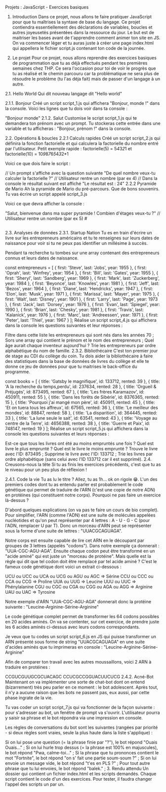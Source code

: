 Projets : JavaScript - Exercices basiques

1. Introduction
   Dans ce projet, nous allons te faire pratiquer JavaScript pour que tu maîtrises la syntaxe de base du langage. Ce projet contiendra essentiellement des déclarations de variables, boucles et autres joyeusetés présentées dans la ressource du jour. Le but est de maitriser les bases avant de t'apprendre comment animer ton site en JS. On va commencer léger et tu auras juste à créer une page index.html qui appellera le fichier script.js contenant ton code de la journée.

2. Le projet
   Pour ce projet, nous allons reprendre des exercices basiques de programmation que tu as déjà effectués pendant tes premières semaines chez THP. Ce sera l'occasion pour toi de voir le progrès que tu as réalisé et le chemin parcouru car ta problématique ne sera plus de résoudre le problème (tu l'as déja fait) mais de passer d'un langage à un autre.

2.1. Hello World
Qui dit nouveau langage dit "Hello world"

2.1.1. Bonjour
Créé un script script_1.js qui affichera "Bonjour, monde !" dans la console. Voici les lignes que tu dois voir dans ta console :

"Bonjour monde"
2.1.2. Salut
Customise le script script_1.js qui te demandera ton prénom avec un prompt. Tu stockeras cette entrée dans une variable et tu afficheras : "Bonjour, prénom !" dans la console.

2.2. Opérations & boucles
2.2.1 Calculs rapides
Créé un script script_2.js qui définira la fonction factorielle et qui calculera la factorielle du nombre entré par l'utilisateur. Petit exemple rapide : factorielle(5) = 5*4*3*2*1 et factorielle(10) = 10*9*8*7*6*5*4*3*2\*1

Voici ce que dois faire le script :

// Un prompt s'affiche avec la question suivante
"De quel nombre veux-tu calculer la factorielle ?"
// Utilisateur rentre un nombre (par ex 4)
// Dans la console le résultat suivant est affiché
"Le résultat est : 24"
2.2.2 Pyramide de Mario
Ah la pyramide de Mario du pré-parcours. Que de bons souvenirs. Tu vas écrire un script appelé script_3.js

Voici ce que devra afficher la console :

"Salut, bienvenue dans ma super pyramide ! Combien d'étages veux-tu ?"
// Utilisateur rentre un nombre (par ex 5) #

##

###

####

#####

2.3. Analyses de données
2.3.1. Startup Nation
Tu es en train d'écrire un livre sur les entrepreneurs américains et tu te renseignes sur leurs dates de naissance pour voir si tu ne peux pas identifier un millésime à succès.

Pendant ta recherche tu tombes sur une array contenant des entrepreneurs connus et leurs dates de naissance.

const entrepreneurs = [
{ first: 'Steve', last: 'Jobs', year: 1955 },
{ first: 'Oprah', last: 'Winfrey', year: 1954 },
{ first: 'Bill', last: 'Gates', year: 1955 },
{ first: 'Sheryl', last: 'Sandberg', year: 1969 },
{ first: 'Mark', last: 'Zuckerberg', year: 1984 },
{ first: 'Beyonce', last: 'Knowles', year: 1981 },
{ first: 'Jeff', last: 'Bezos', year: 1964 },
{ first: 'Diane', last: 'Hendricks', year: 1947 },
{ first: 'Elon', last: 'Musk', year: 1971 },
{ first: 'Marissa', last: 'Mayer', year: 1975 },
{ first: 'Walt', last: 'Disney', year: 1901 },
{ first: 'Larry', last: 'Page', year: 1973 },
{ first: 'Jack', last: 'Dorsey', year: 1976 },
{ first: 'Evan', last: 'Spiegel', year: 1990 },
{ first: 'Brian', last: 'Chesky', year: 1981 },
{ first: 'Travis', last: 'Kalanick', year: 1976 },
{ first: 'Marc', last: 'Andreessen', year: 1971 },
{ first: 'Peter', last: 'Thiel', year: 1967 }
];
Réalise un script script_4.js qui affichera dans la console les questions suivantes et leur réponses :

Filtre dans cette liste les entrepreneurs qui sont nés dans les années 70 ;
Sors une array qui contient le prénom et le nom des entrepreneurs ;
Quel âge aurait chaque inventeur aujourd'hui ?
Trie les entrepreneurs par ordre alphabétique du nom de famille.
2.3.2. Bibliothécaire
C'est ton premier jour de stage au CDI du collège du coin. Tu dois aider la bibliothécaire à faire des statistiques dans la base de données de livres du collège et elle te donne ce jeu de données pour que tu maitrises le back-office du programme.

const books = [
{ title: 'Gatsby le magnifique', id: 133712, rented: 39 },
{ title: 'A la recherche du temps,perdu', id: 237634, rented: 28 },
{ title: 'Orgueil & Préjugés', id: 873495, rented: 67 },
{ title: 'Les frères Karamazov', id: 450911, rented: 55 },
{ title: 'Dans les forêts de Sibérie', id: 8376365, rented: 15 },
{ title: 'Pourquoi j\'ai mangé mon père', id: 450911, rented: 45 },
{ title: 'Et on tuera tous les affreux', id: 67565, rented: 36 },
{ title: 'Le meilleur des mondes', id: 88847, rented: 58 },
{ title: 'La disparition', id: 364445, rented: 33 },
{ title: 'La lune seule le sait', id: 63541, rented: 43 },
{ title: 'Voyage au centre de la Terre', id: 4656388, rented: 38 },
{ title: 'Guerre et Paix', id: 748147, rented: 19 }
];
Réalise un script script_5.js qui affichera dans la console les questions suivantes et leurs réponses :

Est-ce que tous les livres ont été au moins empruntés une fois ?
Quel est livre le plus emprunté ?
Quel est le livre le moins emprunté ?
Trouve le livre avec l'ID: 873495 ;
Supprime le livre avec l'ID: 133712 ;
Trie les livres par ordre alphabétique (sans celui avec l'ID 133712 car il est supprimé).
2.4. Creusons-nous la tête
Si tu as finis les exercices précédents, c'est que tu as le niveau pour un peu plus de réflexion !

2.4.1. Code la vie
Tu as lu le titre ? Allez, tu as 1h... ok on rigole 😁.
L'un des premiers codes dont tu as entendu parler est probablement le code génétique qui permet de traduire de l'ARN (c'est une copie de notre ADN) en protéines (qui constituent notre corps). Pourquoi ne pas faire un exercice là-dessus ?

D'abord quelques explications (on va pas te faire un cours de bio complet). Pour simplifier, l'ARN (comme l'ADN) est une suite de molécules appelées nucléotides et qu'on peut représenter par 4 lettres : A - U - G - C (pour l'ADN, remplacer U par T). Donc un morceau d'ARN peut se représenter sous la forme d'une suite de lettres : "UUACGCAGUAGA".

Notre corps est ensuite capable de lire cet ARN en le découpant par groupes de 3 lettres (appelés "codons"). Dans notre exemple ça donnerait : "UUA-CGC-AGU-AGA". Ensuite chaque codon peut être transformé en un "acide aminé" qui est juste un "morceau de protéine". Mais quelle est la règle qui dit que tel codon doit être remplacé par tel acide aminé ? C'est le fameux code génétique dont voici un extrait ci-dessous :

UCU ou UCC ou UCA ou UCG ou AGU ou AGC => Sérine
CCU ou CCC ou CCA ou CCG => Proline
UUA ou UUG => Leucine
UUU ou UUC => Phénylalanine
CGU ou CGC ou CGA ou CGG ou AGA ou AGG => Arginine
UAU ou UAC => Tyrosine

Notre exemple d'ARN "UUA-CGC-AGU-AGA" donnerait donc la protéine suivante : "Leucine-Arginine-Sérine-Arginine"

Le code génétique complet permet de transformer les 64 codons possibles en 20 acides aminés. On va se contenter, sur cet exercice, de prendre juste les 6 acides aminés ci-dessus avec leurs codons correspondants.

Je veux que tu codes un script script_6.js en JS qui puisse transformer un ARN présenté sous forme de string "UUACGCAGUAGA" en une suite d'acides aminés que tu imprimeras en console : "Leucine-Arginine-Sérine-Arginine"

Afin de comparer ton travail avec les autres moussaillons, voici 2 ARN à traduire en protéines :

CCGUCGUUGCGCUACAGC
CCUCGCCGGUACUUCUCG
2.4.2. Acné-Bot
Maintenant on va implémenter une sorte de chat-bot dont on entend (bizarrement) très peu parler en ce moment : le bot adolescent. Après tout, il n'y a aucune raison que les bots ne passent pas, eux aussi, par cette phase ingrate de la vie.

Tu vas coder un script script_7.js qui va fonctionner de la façon suivante : pour s'adresser au bot, un fenêtre de prompt va s'ouvrir. L'utilisateur pourra y saisir sa phrase et le bot répondra via une impression en console.

Les règles de conversations du bot sont les suivantes (rangées par priorité - si deux règles sont vraies, seule la plus haute dans la liste s'applique) :

Si on lui pose une question (= la phrase finie par "?"), le bot répond "Ouais Ouais..." ;
Si on lui hurle trop dessus (= la phrase est 100% en majuscules), le bot répond "Pwa, calme-toi..." ;
Si la phrase que tu prononces contient le mot "Fortnite", le bot répond "on s' fait une partie soum-soum ?" ;
Si on lui envoie un message vide, le bot répond "t'es en PLS ?" ;
Pour tout autre phrase que tu lui envoies, le bot répond "balek." ; 3. Rendu attendu
Un dossier qui contient un fichier index.html et les scripts demandés. Chaque script contient le code d'un des exercices. Pour tester, il faudra changer l'appel des scripts un par un.
